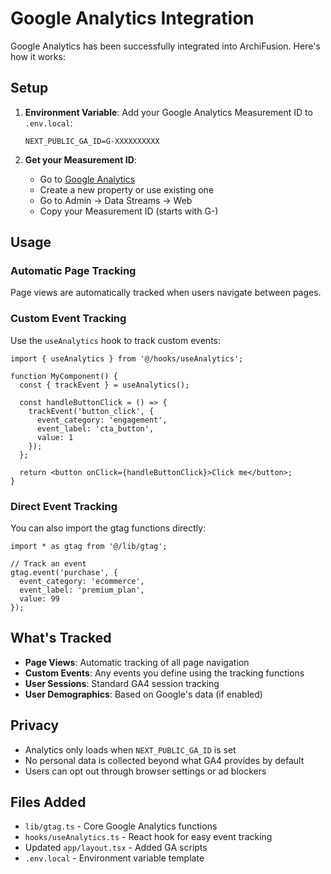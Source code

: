 # Google Analytics Integration

Google Analytics has been successfully integrated into ArchiFusion. Here's how it works:

## Setup

1. **Environment Variable**: Add your Google Analytics Measurement ID to `.env.local`:
   ```
   NEXT_PUBLIC_GA_ID=G-XXXXXXXXXX
   ```

2. **Get your Measurement ID**:
   - Go to [Google Analytics](https://analytics.google.com/)
   - Create a new property or use existing one
   - Go to Admin → Data Streams → Web
   - Copy your Measurement ID (starts with G-)

## Usage

### Automatic Page Tracking
Page views are automatically tracked when users navigate between pages.

### Custom Event Tracking
Use the `useAnalytics` hook to track custom events:

```tsx
import { useAnalytics } from '@/hooks/useAnalytics';

function MyComponent() {
  const { trackEvent } = useAnalytics();
  
  const handleButtonClick = () => {
    trackEvent('button_click', {
      event_category: 'engagement',
      event_label: 'cta_button',
      value: 1
    });
  };
  
  return <button onClick={handleButtonClick}>Click me</button>;
}
```

### Direct Event Tracking
You can also import the gtag functions directly:

```tsx
import * as gtag from '@/lib/gtag';

// Track an event
gtag.event('purchase', {
  event_category: 'ecommerce',
  event_label: 'premium_plan',
  value: 99
});
```

## What's Tracked

- **Page Views**: Automatic tracking of all page navigation
- **Custom Events**: Any events you define using the tracking functions
- **User Sessions**: Standard GA4 session tracking
- **User Demographics**: Based on Google's data (if enabled)

## Privacy

- Analytics only loads when `NEXT_PUBLIC_GA_ID` is set
- No personal data is collected beyond what GA4 provides by default
- Users can opt out through browser settings or ad blockers

## Files Added

- `lib/gtag.ts` - Core Google Analytics functions
- `hooks/useAnalytics.ts` - React hook for easy event tracking
- Updated `app/layout.tsx` - Added GA scripts
- `.env.local` - Environment variable template
